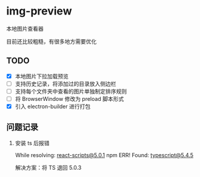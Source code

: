 # img-preview

本地图片查看器

目前还比较粗糙，有很多地方需要优化

## TODO

- [x] 本地图片下拉加载预览
- [ ] 支持历史记录，将添加过的目录放入侧边栏
- [ ] 支持每个文件夹中查看的图片单独制定排序规则
- [ ] 将 BrowserWindow 修改为 preload 脚本形式
- [x] 引入 electron-builder 进行打包

## 问题记录

1. 安装 ts 后报错

   While resolving: react-scripts@5.0.1
   npm ERR! Found: typescript@5.4.5

   解决方案：将 TS 退回 5.0.3
